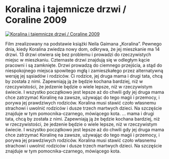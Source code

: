 Koralina i tajemnicze drzwi / Coraline 2009 
=============
[![Koralina i tajemnicze drzwi / Coraline 2009 ](http://vidos.pl/images/player.gif)](http://vidos.pl/koralina-i-tajemnicze-drzwi-coraline-2009)

 Film zrealizowany na podstawie książki Neila Gaimana „Koralina”. Pewnego dnia, kiedy Koralina zwiedza nowy dom, odkrywa, że jej mieszkanie ma 14 drzwi. 13 drzwi otwiera się bez problemu i prowadzi do rzeczywistych miejsc w mieszkaniu. Czternaste drzwi znajdują się w odległym kącie pracowni i są zamknięte. Drzwi prowadzą do ciemnego przejścia, a stąd do niespokojnego miejsca spowitego mgłą i zamieszkałego przez alternatywną wersję jej sąsiadów i rodziców. Ci rodzice, jej druga mama i drugi tata, chcą by została z nimi. Zapewniają ją że będzie kochana bardziej, niż w rzeczywistości, że jedzenie będzie o wiele lepsze, niż w rzeczywistym świecie. I wszystko początkowo jest lepsze aż do chwili gdy jej druga mama chce zatrzymać Koralinę na zawsze, używając do tego magii i przemocy, i porywa jej prawdziwych rodziców. Koralina musi stawić czoło własnemu strachowi i uwolnić rodziców i dusze trzech martwych dzieci. Na szczęście znajduje w tym pomocnika-czarnego, mówiącego kota.  ... mama i drugi tata, chcą by została z nimi. Zapewniają ją że będzie kochana bardziej, niż w rzeczywistości, że jedzenie będzie o wiele lepsze, niż w rzeczywistym świecie. I wszystko początkowo jest lepsze aż do chwili gdy jej druga mama chce zatrzymać Koralinę na zawsze, używając do tego magii i przemocy, i porywa jej prawdziwych rodziców. Koralina musi stawić czoło własnemu strachowi i uwolnić rodziców i dusze trzech martwych dzieci. Na szczęście znajduje w tym pomocnika-czarnego, mówiącego kota.
